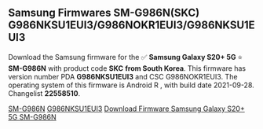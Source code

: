 <h2>Samsung Firmwares SM-G986N(SKC) G986NKSU1EUI3/G986NOKR1EUI3/G986NKSU1EUI3</h2>
Download the Samsung firmware for the ✅ <strong>Samsung Galaxy S20+ 5G </strong> ⭐ <strong>SM-G986N</strong> with product code <strong>SKC</strong> <strong> from South Korea</strong>. This firmware has version number PDA <strong>G986NKSU1EUI3</strong> and CSC G986NOKR1EUI3. The operating system of this firmware is Android R , with build date 2021-09-28. Changelist <strong>22558510</strong>.


[SM-G986N](https://samfirm.shop/samsung/model/SM-G986N)
[G986NKSU1EUI3](https://samfirm.shop/samsung/pda/G986NKSU1EUI3)
[Download Firmware Samsung Galaxy S20+ 5G SM-G986N](https://samfirm.shop/samsung/firmware/461494)
